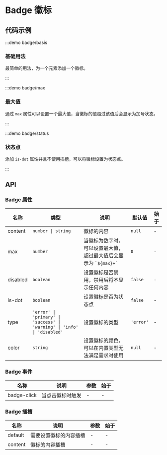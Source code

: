 # Badge 徽标

## 代码示例

:::demo badge/basis

### 基础用法

最简单的用法，为一个元素添加一个徽标。

:::

:::demo badge/max

### 最大值

通过 `max` 属性可以设置一个最大值，当徽标的值超过该值后会显示为加号状态。

:::

:::demo badge/status

### 状态点

添加 `is-dot` 属性并且不使用插槽，可以将徽标设置为状态点。

:::

## API

### Badge 属性

| 名称     | 类型                                                                     | 说明                                                                 | 默认值    | 始于 |
| -------- | ------------------------------------------------------------------------ | -------------------------------------------------------------------- | --------- | ---- |
| content  | `number \| string`                                                       | 徽标的内容                                                           | `null`    | -    |
| max      | `number`                                                                 | 当徽标为数字时，可以设置最大值，超过最大值后会显示为 `` `${max}+` `` | `0`       | -    |
| disabled | `boolean`                                                                | 设置徽标是否禁用，禁用后将不显示任何内容                             | `false`   | -    |
| is-dot   | `boolean`                                                                | 设置徽标是否为状态点                                                 | `false`   | -    |
| type     | `'error' \| 'primary' \| 'success' \| 'warning' \| 'info' \| 'disabled'` | 设置徽标的类型                                                       | `'error'` | -    |
| color    | `string`                                                                 | 设置徽标的颜色，可以在内置类型无法满足需求时使用                     | `null`    | -    |

### Badge 事件

| 名称        | 说明             | 参数 | 始于 |
| ----------- | ---------------- | ---- | ---- |
| badge-click | 当点击徽标时触发 | -    | -    |

### Badge 插槽

| 名称    | 说明                   | 参数 | 始于 |
| ------- | ---------------------- | ---- | ---- |
| default | 需要设置徽标的内容插槽 | -    | -    |
| content | 徽标的内容插槽         | -    | -    |
